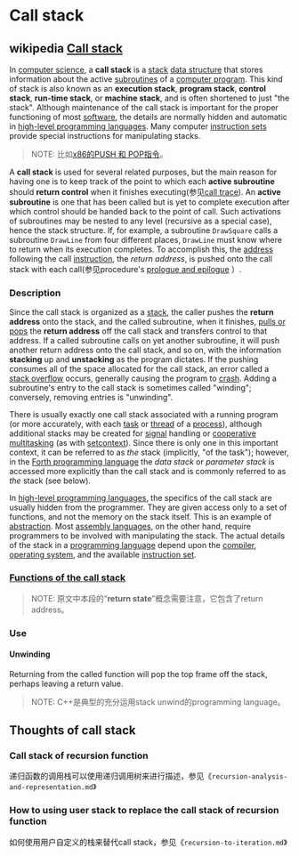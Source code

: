 # Call stack

## wikipedia [Call stack](https://en.wikipedia.org/wiki/Call_stack)

In [computer science](https://en.wikipedia.org/wiki/Computer_science), a **call stack** is a [stack](https://en.wikipedia.org/wiki/Stack_(abstract_data_type)) [data structure](https://en.wikipedia.org/wiki/Data_structure) that stores information about the active [subroutines](https://en.wikipedia.org/wiki/Subroutine) of a [computer program](https://en.wikipedia.org/wiki/Computer_program). This kind of stack is also known as an **execution stack**, **program stack**, **control stack**, **run-time stack**, or **machine stack**, and is often shortened to just "the stack". Although maintenance of the call stack is important for the proper functioning of most [software](https://en.wikipedia.org/wiki/Software), the details are normally hidden and automatic in [high-level programming languages](https://en.wikipedia.org/wiki/High-level_programming_language). Many computer [instruction sets](https://en.wikipedia.org/wiki/Instruction_set) provide special instructions for manipulating stacks.

> NOTE: 比如[x86的PUSH 和 POP指令](https://en.wikipedia.org/wiki/Stack_register)。

A **call stack** is used for several related purposes, but the main reason for having one is to keep track of the point to which each **active subroutine** should **return control** when it finishes executing(参见[call trace](https://en.wikipedia.org/wiki/Subroutine#Advantages)). An **active subroutine** is one that has been called but is yet to complete execution after which control should be handed back to the point of call. Such activations of subroutines may be nested to any level (recursive as a special case), hence the stack structure. If, for example, a subroutine `DrawSquare` calls a subroutine `DrawLine` from four different places, `DrawLine` must know where to return when its execution completes. To accomplish this, the [address](https://en.wikipedia.org/wiki/Memory_address) following the call [instruction](https://en.wikipedia.org/wiki/Instruction_(computer_science)), the *return address*, is pushed onto the call stack with each call(参见procedure's [prologue and epilogue](https://en.wikipedia.org/wiki/Function_prologue) ）.

### Description

Since the call stack is organized as a [stack](https://en.wikipedia.org/wiki/Stack_(abstract_data_type)), the caller pushes the **return address** onto the stack, and the called subroutine, when it finishes, [pulls or pops](https://en.wikipedia.org/wiki/Pop_(computer_programming)) the **return address** off the call stack and transfers control to that address. If a called subroutine calls on yet another subroutine, it will push another return address onto the call stack, and so on, with the information **stacking** up and **unstacking** as the program dictates. If the pushing consumes all of the space allocated for the call stack, an error called a [stack overflow](https://en.wikipedia.org/wiki/Stack_overflow) occurs, generally causing the program to [crash](https://en.wikipedia.org/wiki/Crash_(computing)). Adding a subroutine's entry to the call stack is sometimes called "winding"; conversely, removing entries is "unwinding".

There is usually exactly one call stack associated with a running program (or more accurately, with each [task](https://en.wikipedia.org/wiki/Task_(computers)) or [thread](https://en.wikipedia.org/wiki/Thread_(computer_science)) of a [process](https://en.wikipedia.org/wiki/Process_(computing))), although additional stacks may be created for [signal](https://en.wikipedia.org/wiki/Signal_(computing)) handling or [cooperative multitasking](https://en.wikipedia.org/wiki/Cooperative_multitasking) (as with [setcontext](https://en.wikipedia.org/wiki/Setcontext)). Since there is only one in this important context, it can be referred to as *the* stack (implicitly, "of the task"); however, in the [Forth programming language](https://en.wikipedia.org/wiki/Forth_programming_language) the *data stack* or *parameter stack* is accessed more explicitly than the call stack and is commonly referred to as *the* stack (see below).

In [high-level programming languages](https://en.wikipedia.org/wiki/High-level_programming_language), the specifics of the call stack are usually hidden from the programmer. They are given access only to a set of functions, and not the memory on the stack itself. This is an example of [abstraction](https://en.wikipedia.org/wiki/Abstraction_(computer_science)). Most [assembly languages](https://en.wikipedia.org/wiki/Assembly_language), on the other hand, require programmers to be involved with manipulating the stack. The actual details of the stack in a [programming language](https://en.wikipedia.org/wiki/Programming_language) depend upon the [compiler](https://en.wikipedia.org/wiki/Compiler), [operating system](https://en.wikipedia.org/wiki/Operating_system), and the available [instruction set](https://en.wikipedia.org/wiki/Instruction_set).

### [Functions of the call stack](https://en.wikipedia.org/wiki/Call_stack#Functions_of_the_call_stack)

> NOTE: 原文中本段的“**return state**”概念需要注意，它包含了return address。



### Use

#### Unwinding

Returning from the called function will pop the top frame off the stack, perhaps leaving a return value. 

> NOTE: C++是典型的充分运用stack unwind的programming language。

## Thoughts of call stack

### Call stack of recursion function 

递归函数的调用栈可以使用递归调用树来进行描述，参见《`recursion-analysis-and-representation.md`》

### How to using user stack to replace the call stack of recursion function

如何使用用户自定义的栈来替代call stack，参见《`recursion-to-iteration.md`》

